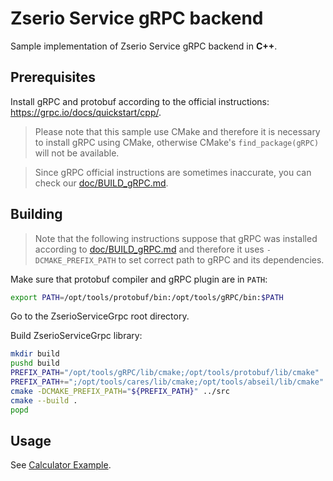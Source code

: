 # Zserio Service gRPC backend

Sample implementation of Zserio Service gRPC backend in **C++**.

## Prerequisites

Install gRPC and protobuf according to the official instructions: https://grpc.io/docs/quickstart/cpp/.

> Please note that this sample use CMake and therefore it is necessary to install gRPC using CMake, otherwise
CMake's `find_package(gRPC)` will not be available.

> Since gRPC official instructions are sometimes inaccurate, you can check our
[doc/BUILD_gRPC.md](doc/BUILD_gRPC.md).

## Building

> Note that the following instructions suppose that gRPC was installed according to
[doc/BUILD_gRPC.md](doc/BUILD_gRPC.md) and therefore it uses `-DCMAKE_PREFIX_PATH` to set correct path to gRPC
and its dependencies.

Make sure that protobuf compiler and gRPC plugin are in `PATH`:
```bash
export PATH=/opt/tools/protobuf/bin:/opt/tools/gRPC/bin:$PATH
```

Go to the ZserioServiceGrpc root directory.

Build ZserioServiceGrpc library:
```bash
mkdir build
pushd build
PREFIX_PATH="/opt/tools/gRPC/lib/cmake;/opt/tools/protobuf/lib/cmake"
PREFIX_PATH+=";/opt/tools/cares/lib/cmake;/opt/tools/abseil/lib/cmake"
cmake -DCMAKE_PREFIX_PATH="${PREFIX_PATH}" ../src
cmake --build .
popd
```

## Usage

See [Calculator Example](./examples/calculator/README.md).
